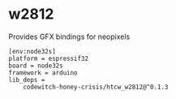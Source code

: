 # w2812

Provides GFX bindings for neopixels

```
[env:node32s]
platform = espressif32
board = node32s
framework = arduino
lib_deps = 
	codewitch-honey-crisis/htcw_w2812@^0.1.3
```